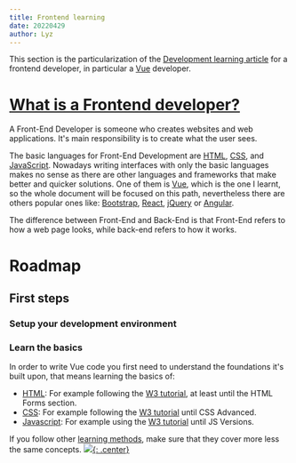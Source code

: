 ```yaml
---
title: Frontend learning
date: 20220429
author: Lyz
---
```


This section is the particularization of the [Development learning
article](code_learning.md) for a frontend developer, in particular
a [Vue](vuejs.md) developer.

# [What is a Frontend developer?](https://www.w3schools.com/whatis/whatis_frontenddev.asp)

A Front-End Developer is someone who creates websites and web applications. It's
main responsibility is to create what the user sees.

The basic languages for Front-End Development are [HTML](html.md),
[CSS](css.md), and [JavaScript](javascript.md). Nowadays writing interfaces with
only the basic languages makes no sense as there are other languages and
frameworks that make better and quicker solutions. One of them is
[Vue](vuejs.md), which is the one I learnt, so the whole document will be
focused on this path, nevertheless there are others popular ones like:
[Bootstrap](https://www.w3schools.com/whatis/whatis_bootstrap.asp),
[React](react.md), [jQuery](https://www.w3schools.com/jquery/default.asp) or
[Angular](https://www.w3schools.com/jquery/default.asp).

The difference between Front-End and Back-End is that Front-End refers to how
a web page looks, while back-end refers to how it works.

# Roadmap

## First steps

### Setup your development environment

### Learn the basics

In order to write Vue code you first need to understand the foundations it's
built upon, that means learning the basics of:

* [HTML](html.md): For example following the [W3
    tutorial](https://www.w3schools.com/html/default.asp), at least until the
    HTML Forms section.
* [CSS](css.md): For example following the [W3
    tutorial](https://www.w3schools.com/css/default.asp) until CSS Advanced.
* [Javascript](javascript.md): For example using the [W3
    tutorial](https://www.w3schools.com/js/default.asp) until JS Versions.

If you follow other [learning methods](code_learning.md#learning-methods), make
sure that they cover more less the same concepts.
[![](not-by-ai.svg){: .center}](https://notbyai.fyi)
